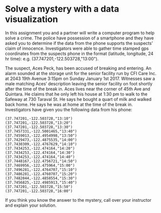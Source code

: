 Solve a mystery with a data visualization
========================================

In this assignment you and a partner will write a computer program to help solve a crime. The police have possession of a smartphone and they have asked you to determine if the data from the phone supports the suspects’ claim of innocence. Investigators were able to gather time stamped gps coordinates from the suspects phone in the format (latitude, longitude, 24 hr time): e.g. (37.747201,-122.503728,"13:00").
 
The suspect, Aces Peck, has been accused of breaking and entering. An alarm sounded at the storage unit for the senior facility run by CFI Care Inc. at 2043 19th Avenue 3:15pm on Sunday January 1st 2017. Witnesses saw a male matching Aces’ description leaving the senior facility on foot shortly after the time of the break in. Aces lives near the corner of 45th Ave and Quintara. He claims that he only left his house at 1:30 pm to walk to the Safeway at 730 Taraval St. He says he bought a quart of milk and walked back home. He says he was at home at the time of the break in. Investigators have given you the following data from his phone:
```(37.747201,-122.503728,"13:00")   
(37.747201,-122.503728,"13:10")   
(37.747201,-122.503728,"13:20")   
(37.747201,-122.503728,"13:30")   
(37.7457331,-122.5001465,"13:40")   
(37.7459013,-122.4954998,"13:50")   
(37.7429473,-122.4875535,"14:00")   
(37.7430309,-122.4767629,"14:10")   
(37.7434253,-122.474164,"14:20")   
(37.7434253,-122.474164,"14:30")   
(37.7434253,-122.474164,"14:40")   
(37.7448167,-122.4756721,"14:50")   
(37.7469956,-122.475964,"15:00")   
(37.7496281,-122.4764707,"15:10")   
(37.7486281,-122.4760707,"15:20")   
(37.7482044,-122.4858554,"15:30")   
(37.7456825,-122.4985913,"15:40")   
(37.747201,-122.503728,"15:50")   
(37.747201,-122.503728,"16:00")
```

 
If you think you know the answer to the mystery, call over your instructor and explain your solution.
